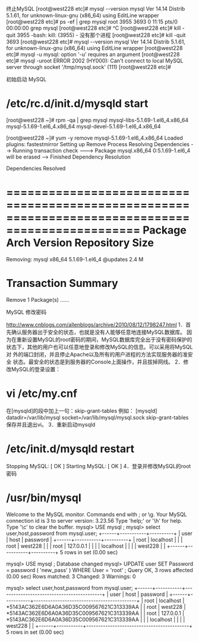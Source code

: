 终止MySQL
    [root@west228 etc]# mysql --version
    mysql  Ver 14.14 Distrib 5.1.61, for unknown-linux-gnu (x86_64) using  EditLine wrapper
    [root@west228 etc]# ps -ef | grep mysql
    root      3955  3693  0 11:15 pts/0    00:00:00 grep mysql
    [root@west228 etc]# ^C
    [root@west228 etc]# kill -quit 3955
    -bash: kill: (3955) - 没有那个进程
    [root@west228 etc]# kill -quit 3693
    [root@west228 etc]# mysql --version
    mysql  Ver 14.14 Distrib 5.1.61, for unknown-linux-gnu (x86_64) using  EditLine wrapper
    [root@west228 etc]# mysql -u
    mysql: option '-u' requires an argument
    [root@west228 etc]# mysql -uroot
    ERROR 2002 (HY000): Can't connect to local MySQL server through socket '/tmp/mysql.sock' (111)
    [root@west228 etc]# 

初始启动 MySQL
# /etc/rc.d/init.d/mysqld start

[root@west228 ~]#   rpm  -qa | grep  mysql
mysql-libs-5.1.69-1.el6_4.x86_64
mysql-5.1.69-1.el6_4.x86_64
mysql-devel-5.1.69-1.el6_4.x86_64

[root@west228 ~]# yum -y remove mysql-5.1.69-1.el6_4.x86_64
Loaded plugins: fastestmirror
Setting up Remove Process
Resolving Dependencies
--> Running transaction check
---> Package mysql.x86_64 0:5.1.69-1.el6_4 will be erased
--> Finished Dependency Resolution

Dependencies Resolved

=================================================================================================
 Package            Arch                Version                      Repository             Size
=================================================================================================
Removing:
 mysql              x86_64              5.1.69-1.el6_4               @updates              2.4 M

Transaction Summary
=================================================================================================
Remove        1 Package(s)
......



MySQL 修改密码 

http://www.cnblogs.com/allenblogs/archive/2010/08/12/1798247.html
1．首先确认服务器出于安全的状态，也就是没有人能够任意地连接MySQL数据库。 
因为在重新设置MySQL的root密码的期间，MySQL数据库完全出于没有密码保护的 
状态下，其他的用户也可以任意地登录和修改MySQL的信息。可以采用将MySQL对 
外的端口封闭，并且停止Apache以及所有的用户进程的方法实现服务器的准安全 
状态。最安全的状态是到服务器的Console上面操作，并且拔掉网线。 
2．修改MySQL的登录设置： 
# vi /etc/my.cnf 
在[mysqld]的段中加上一句：skip-grant-tables 
例如： 
[mysqld] 
datadir=/var/lib/mysql 
socket=/var/lib/mysql/mysql.sock 
skip-grant-tables 
保存并且退出vi。 
3．重新启动mysqld 
# /etc/init.d/mysqld restart 
Stopping MySQL: [ OK ] 
Starting MySQL: [ OK ] 
4．登录并修改MySQL的root密码 
# /usr/bin/mysql 
Welcome to the MySQL monitor. Commands end with ; or \g. 
Your MySQL connection id is 3 to server version: 3.23.56 
Type 'help;' or '\h' for help. Type '\c' to clear the buffer. 
mysql> USE mysql ; 
mysql> select user,host,password from mysql.user;
+------+-----------+----------+
| user | host      | password |
+------+-----------+----------+
| root | localhost |          |
| root | west228   |          |
| root | 127.0.0.1 |          |
|      | localhost |          |
|      | west228   |          |
+------+-----------+----------+
5 rows in set (0.00 sec)

mysql> USE mysql ;
Database changed
mysql> UPDATE user SET Password = password ( 'new_pass' ) WHERE User = 'root' ; 
Query OK, 3 rows affected (0.00 sec)
Rows matched: 3  Changed: 3  Warnings: 0

mysql> select user,host,password from mysql.user;
+------+-----------+-------------------------------------------+
| user | host      | password                                  |
+------+-----------+-------------------------------------------+
| root | localhost | *5143AC362E6D6A0A36D35C009567621C313339AA |
| root | west228   | *5143AC362E6D6A0A36D35C009567621C313339AA |
| root | 127.0.0.1 | *5143AC362E6D6A0A36D35C009567621C313339AA |
|      | localhost |                                           |
|      | west228   |                                           |
+------+-----------+-------------------------------------------+
5 rows in set (0.00 sec)






